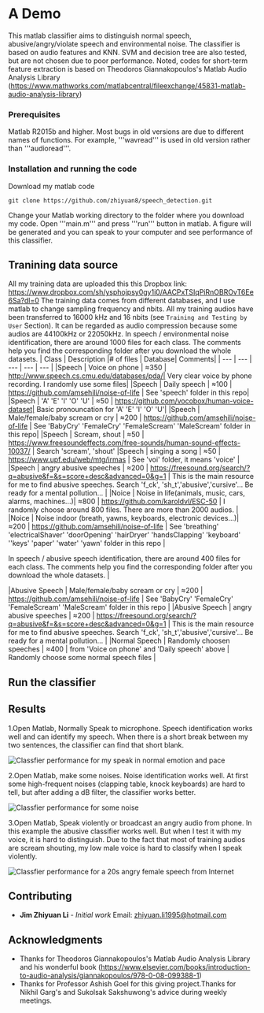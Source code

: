 # A Demo

This matlab classifier aims to distinguish normal speech, abusive/angry/violate speech and environmental noise. The classifier is based on audio features and KNN. SVM and decision tree are also tested, but are not chosen due to poor performance. Noted, codes for short-term feature extraction is based on Theodoros Giannakopoulos's Matlab Audio Analysis Library (https://www.mathworks.com/matlabcentral/fileexchange/45831-matlab-audio-analysis-library)

### Prerequisites

Matlab R2015b and higher.
Most bugs in old versions are due to different names of functions. For example, '''wavread''' is used in old version rather than '''audioread'''.

### Installation and running the code

Download my matlab code
```
git clone https://github.com/zhiyuan8/speech_detection.git
```
Change your Matlab working directory to the folder where you download my code. Open '''main.m''' and press '''run''' button in matlab. A figure will be generated and you can speak to your computer and see performance of this classifier.

## Tranining data source
All my training data are uploaded this this Dropbox link:
https://www.dropbox.com/sh/ysphojpsy0gy1i0/AACPxTSIqPiRnOBROvT6Ee6Sa?dl=0
The training data comes from different databases, and I use matlab to change sampling frequency and nbits. All my training audios have been transferred to 16000 kHz and 16 nbits (see ```Training and Testing by User``` Section). It can be regarded as audio compression because some audios are 44100kHz or 22050kHz.
In speech / environmental noise identification, there are around 1000 files for each class. The comments help you find the corresponding folder after you download the whole datasets. 
| Class | Description |# of files | Database| Comments|
| --- | --- | --- | --- | --- |
|Speech | Voice on phone | ≈350 | http://www.speech.cs.cmu.edu/databases/pda/| Very clear voice by phone recording. I randomly use some files|
|Speech | Daily speech | ≈100 | https://github.com/amsehili/noise-of-life | See 'speech' folder in this repo|
|Speech | 'A' 'E' 'I' 'O' 'U' | ≈50 | https://github.com/vocobox/human-voice-dataset| Basic pronouncation for 'A' 'E' 'I' 'O' 'U'|
|Speech | Male/female/baby scream or cry | ≈200 | https://github.com/amsehili/noise-of-life |  See 'BabyCry' 'FemaleCry' 'FemaleScream' 'MaleScream' folder in this repo|
|Speech | Scream, shout | ≈50 | https://www.freesoundeffects.com/free-sounds/human-sound-effects-10037/ | Search 'scream', 'shout'
|Speech | singing a song | ≈50 | https://www.upf.edu/web/mtg/irmas | See 'voi' folder, it means 'voice' |
|Speech | angry abusive speeches | ≈200 | https://freesound.org/search/?q=abusive&f=&s=score+desc&advanced=0&g=1 | This is the main resource for me to find abusive speeches. Search 'f_ck', 'sh_t','abusive','cursive'... Be ready for a mental pollution... |
|Noice | Noise in life(animals, music, cars, alarms, machines...)| ≈800 | https://github.com/karoldvl/ESC-50 | I randomly choose around 800 files. There are more than 2000 audios. |
|Noice | Noise indoor (breath, yawns, keyboards, electronic devices...)| ≈200 | https://github.com/amsehili/noise-of-life | See 'breathing' 'electricalShaver' 'doorOpening' 'hairDryer' 'handsClapping' 'keyboard' ''keys' 'paper' 'water' 'yawn' folder in this repo | 

In speech / abusive speech identification, there are around 400 files for each class. The comments help you find the corresponding folder after you download the whole datasets. |

|Abusive Speech | Male/female/baby scream or cry | ≈200 | https://github.com/amsehili/noise-of-life |  See 'BabyCry' 'FemaleCry' 'FemaleScream' 'MaleScream' folder in this repo |
|Abusive Speech | angry abusive speeches | ≈200 | https://freesound.org/search/?q=abusive&f=&s=score+desc&advanced=0&g=1 | This is the main resource for me to find abusive speeches. Search 'f_ck', 'sh_t','abusive','cursive'... Be ready for a mental pollution... |
|Normal Speech | Randomly choosen speeches | ≈400 | from 'Voice on phone' and 'Daily speech' above | Randomly choose some normal speech files |

## Run the classifier

## Results
1.Open Matlab, Normally Speak to microphone. Speech identification works well and can identify my speech. When there is a short break between my two sentences, the classifier can find that short blank.

![Classfier performance for my speak in normal emotion and pace](https://github.com/zhiyuan8/speech_detection/blob/master/figures/1.jpg)

2.Open Matlab, make some noises. Noise identification works well.  At first some high-frequent noises (clapping table, knock keyboards) are hard to tell, but after adding a dB filter, the classifier works better. 

![Classfier performance for some noise](https://github.com/zhiyuan8/speech_detection/blob/master/figures/2.jpg)

3.Open Matlab, Speak violently or broadcast an angry audio from phone. In this example the abusive classifier works well. But when I test it with my voice, it is hard to distinguish. Due to the fact that most of training audios are scream shouting, my low male voice is hard to classify when I speak violently.

![Classfier performance for a 20s angry female speech from Internet](https://github.com/zhiyuan8/speech_detection/blob/master/figures/3.jpg)

## Contributing

* **Jim Zhiyuan Li** - *Initial work* 
Email: zhiyuan.li1995@hotmail.com

## Acknowledgments

* Thanks for Theodoros Giannakopoulos's Matlab Audio Analysis Library and his wonderful book <Introduction to Audio Analysis> (https://www.elsevier.com/books/introduction-to-audio-analysis/giannakopoulos/978-0-08-099388-1)
* Thanks for Professor Ashish Goel for this giving project.Thanks for Nikhil Garg's and Sukolsak Sakshuwong's advice during weekly meetings.
